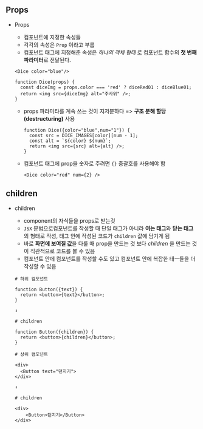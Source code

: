 ## Props

* Props

  * 컴포넌트에 지정한 속성들
  * 각각의 속성은 `Prop` 이라고 부름
  * 컴포넌트 태그에 지정해준 속성은 *하나의 객체 형태* 로 컴포넌트 함수의 **첫 번째 파라미터**로 전달된다.

  ```
  <Dice color="blue"/>
  ```

  ```
  function Dice(props) {
  	const diceImg = props.color === 'red' ? diceRed01 : diceBlue01;
  	return <img src={diceImg} alt="주사위" />;
  }
  ```

  * props 파라미타를 계속 쓰는 것이 지저분하다 => **구조 분해 할당(destructuring)** 사용 

    ```
    function Dice({color="blue",num="1"}) {
      const src = DICE_IMAGES[color][num - 1];
      const alt = `${color} ${num}`;
      return <img src={src} alt={alt} />;
    }
    ```

  * 컴포넌트 태그에 prop을 숫자로 주려면 `{}` 중괄호를 사용해야 함

    ```
    <Dice color="red" num={2} />
    ```






## children

* children

  * component의 자식들을 props로 받는것 
  * `JSX` 문법으로컴포넌트를 작성할 때 단일 태그가 아니라 **여는 태그**와 **닫는 태그**의 형태로 작성, 태그 안에 작성된 코드가 `children` 값에 담기게 됨
  * 바로 **화면에 보여질 값**을 다룰 때 prop을 만드는 것 보다 *children* 을 만드는 것이 직관적으로 코드를 볼 수 있음
  * 컴포넌트 안에 컴포넌트를 작성할 수도 있고 컴포넌트 안에 복잡한 태ㅡ들을 더 작성할 수 있음
  
  ```
  # 하위 컴포넌트
  
  function Button({text}) {
    return <button>{text}</button>;
  }
  
  ⬇
  
  # children
  
  function Button({children}) {
    return <button>{children}</button>;
  }
  ```
  
  ```
  # 상위 컴포넌트
  
  <div>
  	<Button text="던지기">
  </div>
  
  ⬇
  
  # children
  
  <div>
      <Button>던지기</Button>
  </div>
  ```
  
  